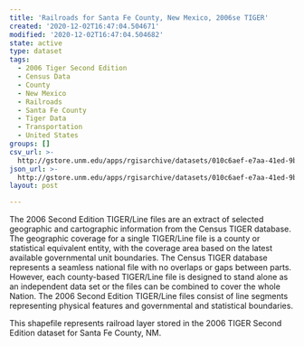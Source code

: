 ```yaml
---
title: 'Railroads for Santa Fe County, New Mexico, 2006se TIGER'
created: '2020-12-02T16:47:04.504671'
modified: '2020-12-02T16:47:04.504682'
state: active
type: dataset
tags:
  - 2006 Tiger Second Edition
  - Census Data
  - County
  - New Mexico
  - Railroads
  - Santa Fe County
  - Tiger Data
  - Transportation
  - United States
groups: []
csv_url: >-
  http://gstore.unm.edu/apps/rgisarchive/datasets/010c6aef-e7aa-41ed-9b0b-fc855844e44f/tgr2006se_sant_lkb.derived.csv
json_url: >-
  http://gstore.unm.edu/apps/rgisarchive/datasets/010c6aef-e7aa-41ed-9b0b-fc855844e44f/tgr2006se_sant_lkb.derived.json
layout: post

---
```

The 2006 Second Edition TIGER/Line files are an extract of selected geographic and cartographic information from the Census TIGER database.  The geographic coverage for a single TIGER/Line file is a county or statistical equivalent entity, with the coverage area based on the latest available governmental unit boundaries. The Census TIGER database represents a seamless national file with no overlaps or gaps between parts.  However, each county-based TIGER/Line file is designed to stand alone as an independent data set or the files can be combined to cover the whole Nation.  The 2006 Second Edition  TIGER/Line files consist of line segments representing physical features and governmental and statistical boundaries.  

This shapefile represents railroad layer stored in the 2006 TIGER Second Edition dataset for Santa Fe County, NM.
